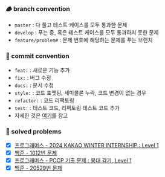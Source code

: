 ### 🪵 branch convention
- `master` : 다 풀고 테스트 케이스를 모두 통과한 문제
- `develop` : 푸는 중, 혹은 테스트 케이스를 모두 통과하지 못한 문제
- `feature/problem#` : 문제 번호에 해당하는 문제를 푸는 브랜치

### 🚀 commit convention
- `feat:` : 새로운 기능 추가
- `fix:` : 버그 수정
- `docs:` : 문서 수정
- `style:` : 코드 포맷팅, 세미콜론 누락, 코드 변경이 없는 경우
- `refactor:` : 코드 리팩토링
- `test:` : 테스트 코드, 리팩토링 테스트 코드 추가
- 자세한 것은 [여기](https://gist.github.com/stephenparish/9941e89d80e2bc58a153)를 참고

### 🤔 solved problems
- [x] [프로그래머스 - 2024 KAKAO WINTER INTERNSHIP : Level 1](https://school.programmers.co.kr/learn/courses/30/lessons/258712)
- [x] [백준 - 1012번 문제](https://www.acmicpc.net/problem/1012)
- [x] [프로그래머스 - PCCP 기출 문제 : 붕대 감기, Level 1](https://school.programmers.co.kr/learn/courses/30/lessons/250137)
- [x] [백준 - 20529번 문제](https://www.acmicpc.net/problem/20529)